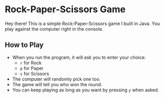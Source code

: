 # Rock-Paper-Scissors Game

Hey there! This is a simple Rock-Paper-Scissors game I built in Java. You play against the computer right in the console. 

## How to Play

- When you run the program, it will ask you to enter your choice:
  - `r` for Rock
  - `p` for Paper
  - `s` for Scissors
- The computer will randomly pick one too.
- The game will tell you who won the round.
- You can keep playing as long as you want by pressing `y` when asked.
